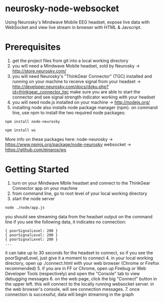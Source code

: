 neurosky-node-websocket
=======================

Using Neurosky's Mindwave Mobile EEG headset, expose live data with WebSocket and view live stream in browser with HTML &amp; Javscript.

# Prerequisites

1. get the project files from git into a local working directory
2. you will need a Mindwave Mobile headset, sold by Neurosky -> http://store.neurosky.com/
3. you will need Neurosky's "ThinkGear Connector" (TGC) installed and running on your machine to receive signal from your headset ->  http://developer.neurosky.com/docs/doku.php?id=thinkgear_connector_tgc
make sure you are able to start the connector and see signal strength indicator working with your headset
4. you will need node.js installed on your machine -> http://nodejs.org/
5. installing node also installs node package manager (npm). on command line, use npm to install the two required node packages:
```
npm install node-neurosky
```
```
npm install ws
```
More info on these packages here:
node-neurosky -> https://www.npmjs.org/package/node-neurosky
websocket -> https://github.com/einaros/ws

# Getting Started

1. turn on your Mindwave Mbile headset and connect to the ThinkGear Connector app on your machine
2. from command line, go to root level of your local working directory
3. start the node server
```
node ./node/app.js
```
you should see streaming data from the headset output on the command line
if you see the following data, it indicates no connection:
```
{ poorSignalLevel: 200 }
{ poorSignalLevel: 200 }
{ poorSignalLevel: 200 }
...
```
it can take up to 30 seconds for the headset to connect, so if you see the poorSignalLevel, just give it a moment to connect
4. in your local working directory, open up ./connect.html with your web browser (Chrome or Firefox recommended)
5. if you are in FF or Chrome, open up Firebug or Web Developer Tools (respectively) and open the "Console" tab to view debugging messages
6. on the web page, click the big "Connect" button in the upper left.  this will connect to the locally running websocket server. in the web browser's console, will see connection messages.
7. once connection is successful, data will begin streaming in the graph

